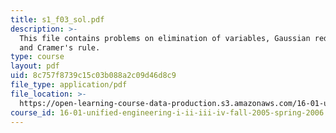 ```yaml
---
title: s1_f03_sol.pdf
description: >-
  This file contains problems on elimination of variables, Gaussian reduction,
  and Cramer's rule.
type: course
layout: pdf
uid: 8c757f8739c15c03b088a2c09d46d8c9
file_type: application/pdf
file_location: >-
  https://open-learning-course-data-production.s3.amazonaws.com/16-01-unified-engineering-i-ii-iii-iv-fall-2005-spring-2006/8c757f8739c15c03b088a2c09d46d8c9_s1_f03_sol.pdf
course_id: 16-01-unified-engineering-i-ii-iii-iv-fall-2005-spring-2006
---
```

